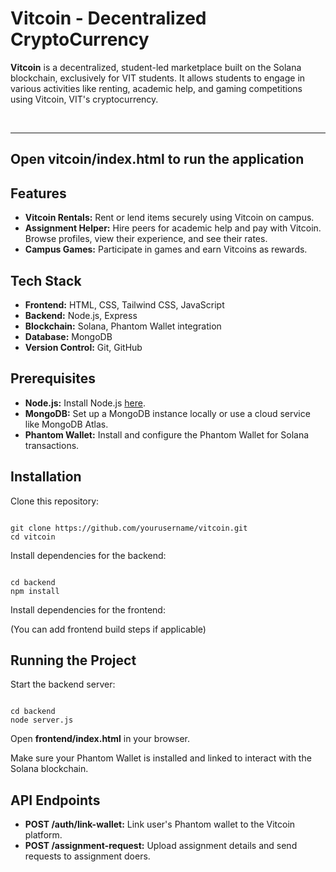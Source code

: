
<h1>Vitcoin - Decentralized CryptoCurrency</h1>
<p>
    <strong>Vitcoin</strong> is a decentralized, student-led marketplace built on the Solana blockchain, exclusively for VIT students. It allows students to engage in various activities like renting, academic help, and gaming competitions using Vitcoin, VIT's cryptocurrency.
</p>
<br>
<hr>
<h2>Open vitcoin/index.html to run the application</h2>
<h2>Features</h2>
<ul>
    <li><strong>Vitcoin Rentals:</strong> Rent or lend items securely using Vitcoin on campus.</li>
    <li><strong>Assignment Helper:</strong> Hire peers for academic help and pay with Vitcoin. Browse profiles, view their experience, and see their rates.</li>
    <li><strong>Campus Games:</strong> Participate in games and earn Vitcoins as rewards.</li>
</ul>

<h2>Tech Stack</h2>
<ul>
    <li><strong>Frontend:</strong> HTML, CSS, Tailwind CSS, JavaScript</li>
    <li><strong>Backend:</strong> Node.js, Express</li>
    <li><strong>Blockchain:</strong> Solana, Phantom Wallet integration</li>
    <li><strong>Database:</strong> MongoDB</li>
    <li><strong>Version Control:</strong> Git, GitHub</li>
</ul>

<h2>Prerequisites</h2>
<ul>
    <li><strong>Node.js:</strong> Install Node.js <a href="https://nodejs.org/">here</a>.</li>
    <li><strong>MongoDB:</strong> Set up a MongoDB instance locally or use a cloud service like MongoDB Atlas.</li>
    <li><strong>Phantom Wallet:</strong> Install and configure the Phantom Wallet for Solana transactions.</li>
</ul>

<h2>Installation</h2>
<p>Clone this repository:</p>
<pre><code>
git clone https://github.com/yourusername/vitcoin.git
cd vitcoin
</code></pre>

<p>Install dependencies for the backend:</p>
<pre><code>
cd backend
npm install
</code></pre>

<p>Install dependencies for the frontend:</p>
<p>(You can add frontend build steps if applicable)</p>

<h2>Running the Project</h2>
<p>Start the backend server:</p>
<pre><code>
cd backend
node server.js
</code></pre>

<p>Open <strong>frontend/index.html</strong> in your browser.</p>

<p>Make sure your Phantom Wallet is installed and linked to interact with the Solana blockchain.</p>

<h2>API Endpoints</h2>
<ul>
    <li><strong>POST /auth/link-wallet:</strong> Link user's Phantom wallet to the Vitcoin platform.</li>
    <li><strong>POST /assignment-request:</strong> Upload assignment details and send requests to assignment doers.</li>
</ul>

</body>
</html>
